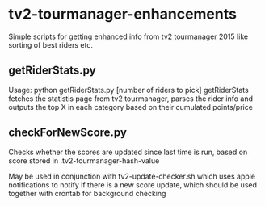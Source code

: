 # tv2-tourmanager-enhancements
Simple scripts for getting enhanced info from tv2 tourmanager 2015 like sorting of best riders etc.

## getRiderStats.py
Usage: python getRiderStats.py [number of riders to pick]
getRiderStats fetches the statistis page from tv2 tourmanager, parses the rider info and outputs the top X in each category based on their cumulated points/price

## checkForNewScore.py
Checks whether the scores are updated since last time is run, based on score stored in .tv2-tourmanager-hash-value

May be used in conjunction with tv2-update-checker.sh which uses apple notifications to notify if there is a new score update, which should be used together with crontab for background checking
